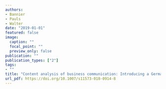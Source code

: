 ```yaml
---
authors:
- Bannier
- Pauls
- Walter
date: "2019-01-01"
featured: false
image:
  caption: ""
  focal_point: ""
  preview_only: false
publication: ""
publication_types: ["2"]
tags:
- ""
title: "Content analysis of business communication: Introducing a German dictionary"
url_pdf: https://doi.org/10.1007/s11573-018-0914-8
---
```


